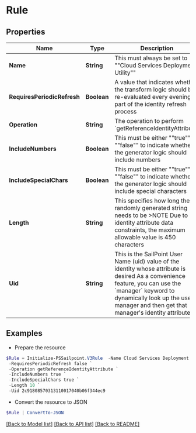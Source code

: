 # Rule
## Properties

Name | Type | Description | Notes
------------ | ------------- | ------------- | -------------
**Name** | **String** | This must always be set to &quot;&quot;Cloud Services Deployment Utility&quot;&quot; | 
**RequiresPeriodicRefresh** | **Boolean** | A value that indicates whether the transform logic should be re-evaluated every evening as part of the identity refresh process | [optional] 
**Operation** | **String** | The operation to perform &#x60;getReferenceIdentityAttribute&#x60; | 
**IncludeNumbers** | **Boolean** | This must be either &quot;&quot;true&quot;&quot; or &quot;&quot;false&quot;&quot; to indicate whether the generator logic should include numbers | 
**IncludeSpecialChars** | **Boolean** | This must be either &quot;&quot;true&quot;&quot; or &quot;&quot;false&quot;&quot; to indicate whether the generator logic should include special characters | 
**Length** | **String** | This specifies how long the randomly generated string needs to be   &gt;NOTE Due to identity attribute data constraints, the maximum allowable value is 450 characters  | 
**Uid** | **String** | This is the SailPoint User Name (uid) value of the identity whose attribute is desired  As a convenience feature, you can use the &#x60;manager&#x60; keyword to dynamically look up the user&#39;s manager and then get that manager&#39;s identity attribute.  | 

## Examples

- Prepare the resource
```powershell
$Rule = Initialize-PSSailpoint.V3Rule  -Name Cloud Services Deployment Utility `
 -RequiresPeriodicRefresh false `
 -Operation getReferenceIdentityAttribute `
 -IncludeNumbers true `
 -IncludeSpecialChars true `
 -Length 10 `
 -Uid 2c91808570313110017040b06f344ec9
```

- Convert the resource to JSON
```powershell
$Rule | ConvertTo-JSON
```

[[Back to Model list]](../README.md#documentation-for-models) [[Back to API list]](../README.md#documentation-for-api-endpoints) [[Back to README]](../README.md)

